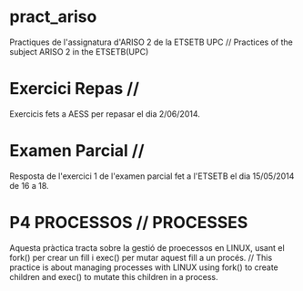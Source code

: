 pract_ariso
===========

Practiques de l'assignatura d'ARISO 2 de la ETSETB UPC // Practices of the subject ARISO 2 in the ETSETB(UPC)

Exercici Repas // 
===========
Exercicis fets a AESS per repasar el dia 2/06/2014.

Examen Parcial // 
===========
Resposta de l'exercici 1 de l'examen parcial fet a l'ETSETB el dia 15/05/2014 de 16 a 18.

P4 PROCESSOS // PROCESSES
===========
Aquesta pràctica tracta sobre la gestió de proecessos en LINUX, usant el fork() per crear un fill i exec() per mutar aquest fill a un procés. // This practice is about managing processes with LINUX using fork() to create children and exec() to mutate this children in a process.
